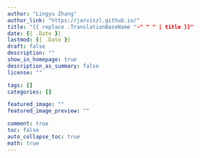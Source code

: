 ```yaml
---
author: "Lingyu Zhang"
author_link: "https://jarviszl.github.io/"
title: "{{ replace .TranslationBaseName "-" " " | title }}"
date: {{ .Date }}
lastmod: {{ .Date }}
draft: false
description: ""
show_in_homepage: true
description_as_summary: false
license: ""

tags: []
categories: []

featured_image: ""
featured_image_preview: ""

comment: true
toc: false
auto_collapse_toc: true
math: true
---
```


<!--more-->